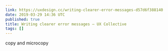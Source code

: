 ```yaml
---
link: https://uxdesign.cc/writing-clearer-error-messages-d57d6f388140
date: 2019-03-29 14:36 UTC
published: true
title: Writing clearer error messages – UX Collective
tags: []
---
```


copy and microcopy
